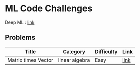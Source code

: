 # ML Code Challenges
Deep ML : [link](https://www.deep-ml.com/)

## Problems
| Title               | Category       | Difficulty | Link                                                                |
| ------------------- | -------------- | ---------- | ------------------------------------------------------------------- |
| Matrix times Vector | linear algebra | Easy       | [link](./linear_algebra/matrix_times_vector/matrix_times_vector.md) |